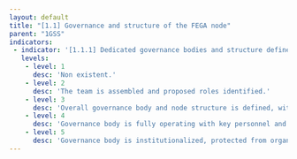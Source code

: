 ```yaml
---
layout: default
title: "[1.1] Governance and structure of the FEGA node"
parent: "1GSS"
indicators:
 - indicator: '[1.1.1] Dedicated governance bodies and structure defined for the FEGA instance'
   levels:
    - level: 1
      desc: 'Non existent.'
    - level: 2
      desc: 'The team is assembled and proposed roles identified.'
    - level: 3  
      desc: 'Overall governance body and node structure is defined, with stakeholder consultation, and formally approved including key roles.'
    - level: 4
      desc: 'Governance body is fully operating with key personnel and is monitored based on work plan.'
    - level: 5
      desc: 'Governance body is institutionalized, protected from organizational changes, open to novel developments and supportive of international cooperation.'
---
```

